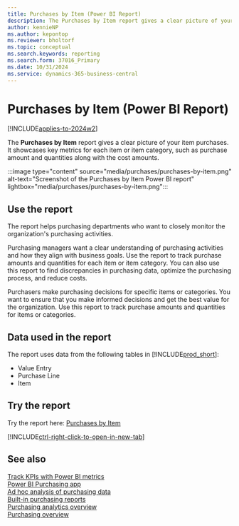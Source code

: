 ```yaml
---
title: Purchases by Item (Power BI Report)
description: The Purchases by Item report gives a clear picture of your organization's item purchases.
author: kennieNP
ms.author: kepontop
ms.reviewer: bholtorf
ms.topic: conceptual
ms.search.keywords: reporting
ms.search.form: 37016_Primary
ms.date: 10/31/2024
ms.service: dynamics-365-business-central
---
```


# Purchases by Item (Power BI Report)

[!INCLUDE[applies-to-2024w2](includes/applies-to-2024w2.md)]

The **Purchases by Item** report gives a clear picture of your item purchases. It showcases key metrics for each item or item category, such as purchase amount and quantities along with the cost amounts.

:::image type="content" source="media/purchases/purchases-by-item.png" alt-text="Screenshot of the Purchases by Item Power BI report" lightbox="media/purchases/purchases-by-item.png":::

## Use the report

The report helps purchasing departments who want to closely monitor the organization's purchasing activities.

Purchasing managers want a clear understanding of purchasing activities and how they align with business goals. Use the report to track purchase amounts and quantities for each item or item category. You can also use this report to find discrepancies in purchasing data, optimize the purchasing process, and reduce costs.

Purchasers make purchasing decisions for specific items or categories. You want to ensure that you make informed decisions and get the best value for the organization. Use this report to track purchase amounts and quantities for items or categories.

<!-- ## Key Performance Indicators (KPIs)

The *Purchases by Item* report includes the following KPIs and measures: 

- [**Purchase Amount**](####)
- [**Purchase Quantity**](####)
- [**% GT Purchase Amount**](####)
- [**% GT Purchase Quantity**](####) -->

## Data used in the report

The report uses data from the following tables in [!INCLUDE[prod_short](includes/prod_short.md)]:

- Value Entry
- Purchase Line
- Item

## Try the report

Try the report here: [Purchases by Item](https://businesscentral.dynamics.com?page=37016)

[!INCLUDE[ctrl-right-click-to-open-in-new-tab](includes/ctrl-right-click-to-open-in-new-tab.md)]

## See also

[Track KPIs with Power BI metrics](track-kpis-with-power-bi-metrics.md)  
[Power BI Purchasing app](purchases-powerbi-app.md)  
[Ad hoc analysis of purchasing data](ad-hoc-analysis-purchasing.md)  
[Built-in purchasing reports](purchase-reports.md)  
[Purchasing analytics overview](purchasing-analytics-overview.md)  
[Purchasing overview](purchasing-manage-purchasing.md)  
